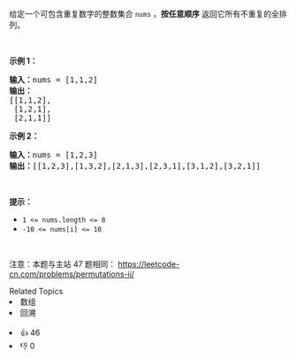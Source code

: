 <p>给定一个可包含重复数字的整数集合&nbsp;<code>nums</code> ，<strong>按任意顺序</strong> 返回它所有不重复的全排列。</p>

<p>&nbsp;</p>

<p><strong>示例 1：</strong></p>

<pre>
<strong>输入：</strong>nums = [1,1,2]
<strong>输出：</strong>
[[1,1,2],
 [1,2,1],
 [2,1,1]]
</pre>

<p><strong>示例 2：</strong></p>

<pre>
<strong>输入：</strong>nums = [1,2,3]
<strong>输出：</strong>[[1,2,3],[1,3,2],[2,1,3],[2,3,1],[3,1,2],[3,2,1]]
</pre>

<p>&nbsp;</p>

<p><strong>提示：</strong></p>

<ul> 
 <li><code>1 &lt;= nums.length &lt;= 8</code></li> 
 <li><code>-10 &lt;= nums[i] &lt;= 10</code></li> 
</ul>

<p>&nbsp;</p>

<p>
 <meta charset="UTF-8" />注意：本题与主站 47&nbsp;题相同：&nbsp;<a href="https://leetcode-cn.com/problems/permutations-ii/">https://leetcode-cn.com/problems/permutations-ii/</a></p>

<div><div>Related Topics</div><div><li>数组</li><li>回溯</li></div></div><br><div><li>👍 46</li><li>👎 0</li></div>
